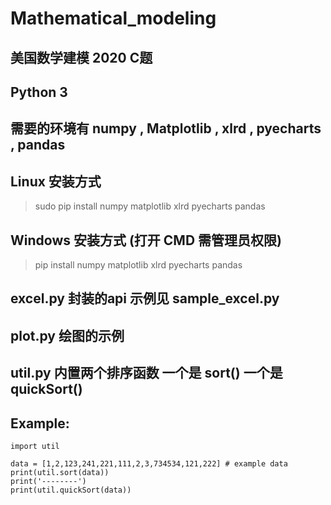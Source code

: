 # Mathematical_modeling
## 美国数学建模 2020 C题

## Python 3

## 需要的环境有 numpy , Matplotlib , xlrd , pyecharts , pandas

## Linux 安装方式

>  sudo pip install numpy matplotlib xlrd pyecharts pandas

## Windows 安装方式 (打开 CMD 需管理员权限)

> pip install numpy matplotlib xlrd pyecharts pandas

## excel.py 封装的api 示例见 sample_excel.py

## plot.py 绘图的示例

## util.py 内置两个排序函数 一个是 sort() 一个是 quickSort()

## Example:
```pythton
import util

data = [1,2,123,241,221,111,2,3,734534,121,222] # example data
print(util.sort(data))
print('--------')
print(util.quickSort(data))
```